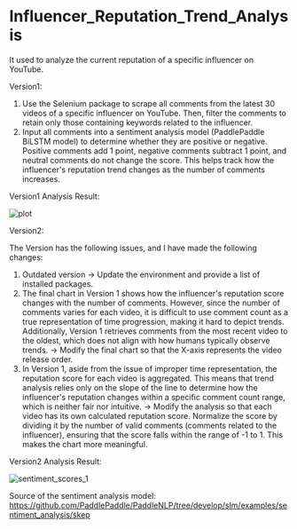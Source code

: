 # Influencer_Reputation_Trend_Analysis
It used to analyze the current reputation of a specific influencer on YouTube.

Version1:

1. Use the Selenium package to scrape all comments from the latest 30 videos of a specific influencer on YouTube. Then, filter the comments to retain only those containing keywords related to the influencer.
2. Input all comments into a sentiment analysis model (PaddlePaddle BiLSTM model) to determine whether they are positive or negative. Positive comments add 1 point, negative comments subtract 1 point, and neutral comments do not change the score. This helps track how the influencer's reputation trend changes as the number of comments increases.

Version1 Analysis Result:

![plot](https://github.com/user-attachments/assets/02f339f1-195d-480f-bf07-fe3b5f5faec4)



Version2:

The Version has the following issues, and I have made the following changes:
1. Outdated version
-> Update the environment and provide a list of installed packages.
2. The final chart in Version 1 shows how the influencer's reputation score changes with the number of comments. However, since the number of comments varies for each video, it is difficult to use comment count as a true representation of time progression, making it hard to depict trends. Additionally, Version 1 retrieves comments from the most recent video to the oldest, which does not align with how humans typically observe trends.
-> Modify the final chart so that the X-axis represents the video release order.
3. In Version 1, aside from the issue of improper time representation, the reputation score for each video is aggregated. This means that trend analysis relies only on the slope of the line to determine how the influencer's reputation changes within a specific comment count range, which is neither fair nor intuitive.
-> Modify the analysis so that each video has its own calculated reputation score. Normalize the score by dividing it by the number of valid comments (comments related to the influencer), ensuring that the score falls within the range of -1 to 1. This makes the chart more meaningful.

Version2 Analysis Result:

![sentiment_scores_1](https://github.com/user-attachments/assets/3c13306c-a1c8-4eb8-b302-9514e50366f4)



Source of the sentiment analysis model:
https://github.com/PaddlePaddle/PaddleNLP/tree/develop/slm/examples/sentiment_analysis/skep

